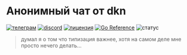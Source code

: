 # Анонимный чат от dkn
[![телеграм](https://badgen.net/static/telegram/%D0%B1%D0%BE%D1%82?icon=telegram&label)](https://t.me/dkn_anonchat_bot) [![discord](https://badgen.net/discord/members/SVHf8vKWUU?icon=discord&label)](https://discord.gg/SVHf8vKWUU) [![лицензия](https://badgen.net/github/license/dttric/dkn_anonchat_bot?icon=github&label)](https://opensource.org/license/MIT) [![Go Reference](https://pkg.go.dev/badge/github.com/dttric/dkn_anonchat_bot.svg)](https://pkg.go.dev/github.com/dttric/dkn_anonchat_bot) ![статус](https://badgen.net/badge/%D1%81%D1%82%D0%B0%D1%82%D1%83%D1%81/%D0%B2%20%D1%80%D0%B0%D0%B7%D1%80%D0%B0%D0%B1%D0%BE%D1%82%D0%BA%D0%B5?color=yellow)
> думал я о том что типизация важнее, хотя на самом деле мне просто нечего делать...